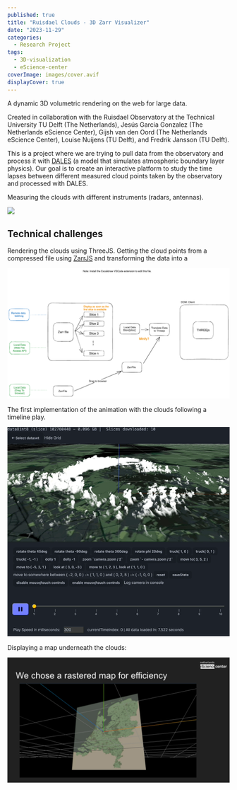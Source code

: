```yaml
---
published: true
title: "Ruisdael Clouds - 3D Zarr Visualizer"
date: "2023-11-29"
categories:
  - Research Project
tags:
  - 3D-visualization
  - eScience-center
coverImage: images/cover.avif
displayCover: true
---
```

A dynamic 3D volumetric rendering on the web for large data.

Created in collaboration with the Ruisdael Observatory at the Technical University TU Delft (The Netherlands), Jesús Garcia Gonzalez (The Netherlands eScience Center), Gijsh van den Oord (The Netherlands eScience Center), Louise Nuijens (TU Delft), and Fredrik Jansson (TU Delft).

This is a project where we are trying to pull data from the observatory and process it with [DALES](https://research-software-directory.org/software/dales) (a model that simulates atmospheric boundary layer physics). Our goal is to create an interactive platform to study the time lapses between different measured cloud points taken by the observatory and processed with DALES.

Measuring the clouds with different instruments (radars, antennas).

![](./images/image-7.avif)

## Technical challenges

Rendering the clouds using ThreeJS. Getting the cloud points from a compressed file using [ZarrJS](https://github.com/gzuidhof/zarr.js/) and transforming the data into a

![](./images/image-1024x597.png)

The first implementation of the animation with the clouds following a timeline play.

![](./images/clouds-scaled-1.gif)

Displaying a map underneath the clouds:

![](./images/image-6.png)